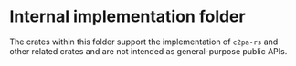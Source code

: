 # Internal implementation folder

The crates within this folder support the implementation of `c2pa-rs` and other related crates and are not intended as general-purpose public APIs.
